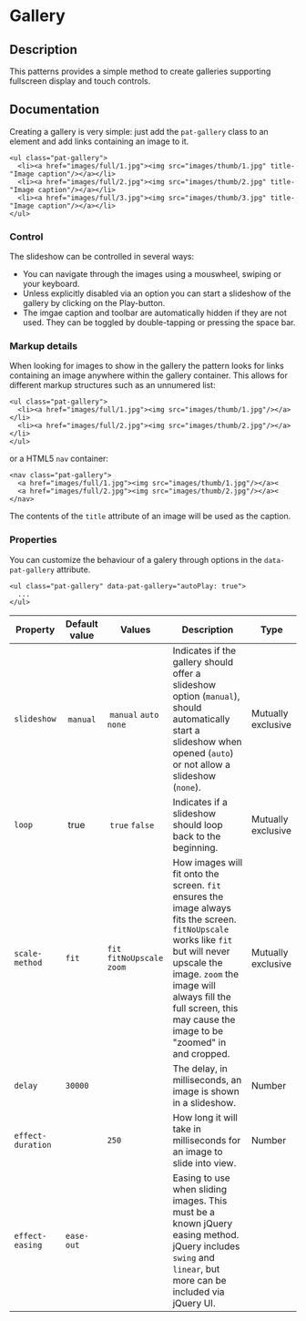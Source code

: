 # Gallery

## Description
This patterns provides a simple method to create galleries supporting fullscreen
display and touch controls.

## Documentation

Creating a gallery is very simple: just add the `pat-gallery` class to an
element and add links containing an image to it.

    <ul class="pat-gallery">
      <li><a href="images/full/1.jpg"><img src="images/thumb/1.jpg" title-"Image caption"/></a></li>
      <li><a href="images/full/2.jpg"><img src="images/thumb/2.jpg" title-"Image caption"/></a></li>
      <li><a href="images/full/3.jpg"><img src="images/thumb/3.jpg" title-"Image caption"/></a></li>
    </ul>

### Control

The slideshow can be controlled in several ways:

* You can navigate through the images using a mouswheel, swiping or your keyboard.
* Unless explicitly disabled via an option you can start a slideshow of the gallery by clicking
  on the Play-button.
* The imgae caption and toolbar are automatically hidden if they are not used. They can be toggled
  by double-tapping or pressing the space bar.

### Markup details

When looking for images to show in the gallery the pattern looks for links containing an image
anywhere within the gallery container. This allows for different markup structures such as an
unnumered list:

    <ul class="pat-gallery">
      <li><a href="images/full/1.jpg"><img src="images/thumb/1.jpg"/></a></li>
      <li><a href="images/full/2.jpg"><img src="images/thumb/2.jpg"/></a></li>
    </ul>

or a HTML5 `nav` container:

    <nav class="pat-gallery">
      <a href="images/full/1.jpg"><img src="images/thumb/1.jpg"/></a><
      <a href="images/full/2.jpg"><img src="images/thumb/2.jpg"/></a><
    </nav>

The contents of the `title` attribute of an image will be used as the caption.


### Properties

You can customize the behaviour of a galery through options in the
`data-pat-gallery` attribute.

    <ul class="pat-gallery" data-pat-gallery="autoPlay: true">
      ...
    </ul>

| Property | Default value | Values | Description | Type |
| ----- | --------| -------- | ------- | ----------- |
| `slideshow` | `manual` | `manual` `auto` `none` | Indicates if the gallery should offer a slideshow option (`manual`), should automatically start a slideshow when opened (`auto`) or not allow a slideshow (`none`).| Mutually exclusive |
| `loop` | true | `true` `false` | Indicates if a slideshow should loop back to the beginning.|Mutually exclusive|
| `scale-method` | `fit` | `fit` `fitNoUpscale` `zoom` | How images will fit onto the screen. `fit` ensures the image always fits the screen. `fitNoUpscale` works like `fit` but will never upscale the image. `zoom` the image will always fill the full screen, this may cause the image to be "zoomed" in and cropped.|Mutually exclusive |
| `delay` | `30000` | | The delay, in milliseconds, an image is shown in a slideshow.|Number|
| `effect-duration` | | `250` | How long it will take in milliseconds for an image to slide into view.|Number|
| `effect-easing`  | `ease-out` | | Easing to use when sliding images. This must be a known jQuery easing method. jQuery includes `swing` and `linear`, but more can be included via jQuery UI. | |

